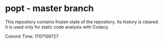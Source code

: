 # popt - master branch

This repository contains frozen state of the repository.
Its history is cleared. It is used only for static code
analysis with Codacy.

Commit Time: 1707109727